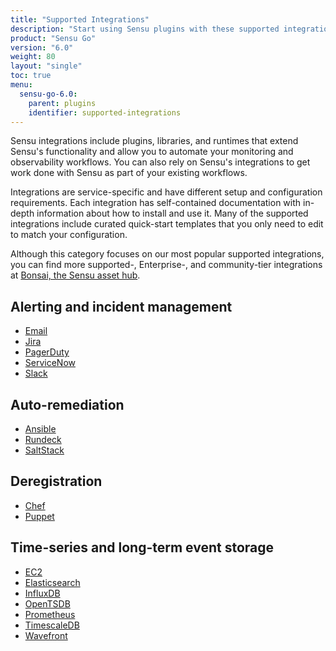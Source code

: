 ```yaml
---
title: "Supported Integrations"
description: "Start using Sensu plugins with these supported integrations. Sensu integrations are available for PagerDuty, Ansible, Chef, Jira, Elasticsearch, InfluxDB, and more."
product: "Sensu Go"
version: "6.0"
weight: 80
layout: "single"
toc: true
menu:
  sensu-go-6.0:
    parent: plugins
    identifier: supported-integrations
---
```


Sensu integrations include plugins, libraries, and runtimes that extend Sensu's functionality and allow you to automate your monitoring and observability workflows.
You can also rely on Sensu's integrations to get work done with Sensu as part of your existing workflows.

Integrations are service-specific and have different setup and configuration requirements.
Each integration has self-contained documentation with in-depth information about how to install and use it.
Many of the supported integrations include curated quick-start templates that you only need to edit to match your configuration.

Although this category focuses on our most popular supported integrations, you can find more supported-, Enterprise-, and community-tier integrations at [Bonsai, the Sensu asset hub][1].

## Alerting and incident management

- [Email][3]
- [Jira][4]
- [PagerDuty][5]
- [ServiceNow][6]
- [Slack][7]

## Auto-remediation

- [Ansible][8]
- [Rundeck][9]
- [SaltStack][10]

## Deregistration

- [Chef][11]
- [Puppet][12]

## Time-series and long-term event storage

- [EC2][2]
- [Elasticsearch][13]
- [InfluxDB][14]
- [OpenTSDB][16]
- [Prometheus][17]
- [TimescaleDB][18]
- [Wavefront][19]


[1]: https://bonsai.sensu.io/
[2]: aws-ec2/
[3]: email/
[4]: jira/
[5]: pagerduty/
[6]: servicenow/
[7]: slack/
[8]: ansible/
[9]: rundeck/
[10]: saltstack/
[11]: chef/
[12]: puppet/
[13]: elasticsearch/
[14]: influxdb/
[16]: opentsdb/
[17]: prometheus/
[18]: timescaledb/
[19]: wavefront/
